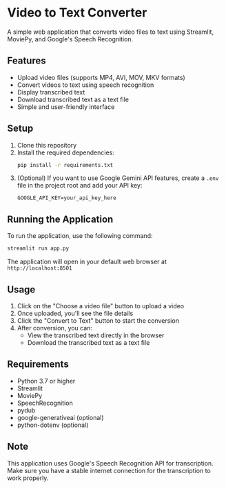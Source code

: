 # Video to Text Converter

A simple web application that converts video files to text using Streamlit, MoviePy, and Google's Speech Recognition.

## Features

- Upload video files (supports MP4, AVI, MOV, MKV formats)
- Convert videos to text using speech recognition
- Display transcribed text
- Download transcribed text as a text file
- Simple and user-friendly interface

## Setup

1. Clone this repository
2. Install the required dependencies:
   ```bash
   pip install -r requirements.txt
   ```
3. (Optional) If you want to use Google Gemini API features, create a `.env` file in the project root and add your API key:
   ```
   GOOGLE_API_KEY=your_api_key_here
   ```

## Running the Application

To run the application, use the following command:
```bash
streamlit run app.py
```

The application will open in your default web browser at `http://localhost:8501`

## Usage

1. Click on the "Choose a video file" button to upload a video
2. Once uploaded, you'll see the file details
3. Click the "Convert to Text" button to start the conversion
4. After conversion, you can:
   - View the transcribed text directly in the browser
   - Download the transcribed text as a text file

## Requirements

- Python 3.7 or higher
- Streamlit
- MoviePy
- SpeechRecognition
- pydub
- google-generativeai (optional)
- python-dotenv (optional)

## Note

This application uses Google's Speech Recognition API for transcription. Make sure you have a stable internet connection for the transcription to work properly. 